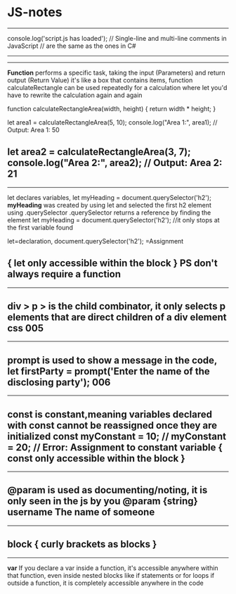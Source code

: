 # JS-notes


-------------------------------------
console.log('script.js has loaded');
// Single-line and multi-line comments in JavaScript
// are the same as the ones in C#

-----------------------------------

-----------------------------------
**Function** performs a specific task, taking the input (Parameters) and return output (Return Value)
it's like a box that contains items, 
function calculateRectangle can be used repeatedly for a calculation where let you'd have to rewrite the calculation again and again

function calculateRectangleArea(width, height) {
  return width * height;
}

let area1 = calculateRectangleArea(5, 10);
console.log("Area 1:", area1); // Output: Area 1: 50

let area2 = calculateRectangleArea(3, 7);
console.log("Area 2:", area2); // Output: Area 2: 21
-----------------------------------

-------------------------------
let declares variables, let myHeading = document.querySelector('h2');  
**myHeading** was created by using let and selected the first h2 element using .querySelector 
.querySelector returns a reference by finding the element
let myHeading =      document.querySelector('h2'); //it only stops at the first variable found

let=declaration, document.querySelector('h2'); =Assignment

{
   **let** only accessible within the block
}
PS don't always require a function
-------------------------------

----------------------------------
**div > p**   > is the child combinator, it only selects p elements that are direct children of a div element  css 005
----------------------------------

--------------------------------
**prompt** is used to show a message in the code, let firstParty = prompt('Enter the name of the disclosing party'); 006
--------------------------------

----------------------------
**const** is constant,meaning variables declared with const cannot be reassigned once they are initialized
const myConstant = 10;
// myConstant = 20; // Error: Assignment to constant variable
{
   **const** only accessible within the block
}
------------------------------

-----------------------------------------------
**@param** is used as documenting/noting, it is only seen in the js by you
@param {string} username The name of someone 
--------------------------------------------------

--------------------------------
**block** {
curly brackets as blocks
}
--------------------------------

--------------------------------
**var** If you declare a var inside a function, it's accessible anywhere within that function, even inside nested blocks 
like if statements or for loops
if outside a function, it is completely accessible anywhere in the code

